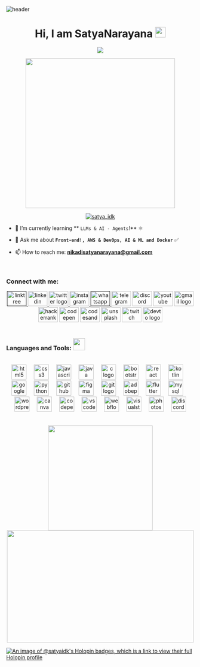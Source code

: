 
![header](https://github.com/satyaidk/satyaidk/assets/98378624/91406b8e-290f-4e0b-b19b-4f03f4d0c169)

<h1 align="center">Hi, I am SatyaNarayana <img src="https://media.giphy.com/media/hvRJCLFzcasrR4ia7z/giphy.gif" width="28"></h1>
<!--h1 align="center">Hi , I'm Satya Narayana</h1-->
<!--h3 align="center">I'm a passionate Front-end developer 
12
</h3-->
<p align="center">
    <img src="https://readme-typing-svg.herokuapp.com?color=Ff00e6&width=380&height=45&lines=Always+Learning+New+Things;WEB3+Enthusiast;Open-Source+Contributor;Always+Learning+New+Things;WEB3+Enthusiast;Nice+To+Meet+You+...;Blockchain&center=true">
</p>

<!--p align="center">  
   Visitor count<br> 
   <img src="https://profile-counter.glitch.me/satyaidk/count.svg" /> 
 </p-->

<div align="center">
  <img height="400" src="https://i.imgflip.com/65efzo.gif"  />
</div>
<!--div align="center">
  <!--img height="300" src="https://media.giphy.com/media/WoFiFuqscSFXzuCHv4/giphy.gif?raw=true" />
</div-->

 <!--a href="https://app.daily.dev/0xsatyaidk"><img width="44%" align="right" src="https://api.daily.dev/devcards/12aba086b2ea45e79f2131fd25f2dd07.png?r=ddm" width="400" alt="Nikadi SatyaNarayana's Dev Card"/></a-->

<p align="center"> <a href="https://twitter.com/satya_idk" target="blank"><img src="https://img.shields.io/twitter/follow/satya_idk?logo=twitter&style=for-the-badge" alt="satya_idk" /></a> </p>

- 🌱 I’m currently learning ** `LLMs & AI - Agents`!** ⚛️

- 💬 Ask me about **`Front-end!, AWS & DevOps, AI & ML and Docker`** ✅

- 📫 How to reach me: **nikadisatyanarayana@gmail.com**


<br>

<h3 align="left">Connect with me:</h3>

<div align="center">
  <a href="">  
    <img src="https://raw.githubusercontent.com/maurodesouza/profile-readme-generator/master/src/assets/icons/social/linktree/default.svg" width="52" height="40" alt="linktree logo"  />
  </a>
  <a href="https://www.linkedin.com/in/nikadisatyanarayana">   
    <img src="https://raw.githubusercontent.com/maurodesouza/profile-readme-generator/master/src/assets/icons/social/linkedin/default.svg" width="52" height="40" alt="linkedin logo"  />
  </a> 
  <a href="https://twitter.com/@satya_idk">  
    <img src="https://raw.githubusercontent.com/maurodesouza/profile-readme-generator/master/src/assets/icons/social/twitter/default.svg" width="52" height="40" alt="twitter logo"  />
  </a>
  <a href="https://instagram.com/satya_idk?igshid=ntc4mtiwnjq2yq==">  
    <img src="https://raw.githubusercontent.com/maurodesouza/profile-readme-generator/master/src/assets/icons/social/instagram/default.svg" width="52" height="40" alt="instagram logo"  />
  </a>  
  <a href="">  
  <img src="https://raw.githubusercontent.com/maurodesouza/profile-readme-generator/master/src/assets/icons/social/whatsapp/default.svg" width="52" height="40" alt="whatsapp logo"  />
  </a>    
  <img src="https://raw.githubusercontent.com/maurodesouza/profile-readme-generator/master/src/assets/icons/social/telegram/default.svg" width="52" height="40" alt="telegram logo"  />
  <img src="https://raw.githubusercontent.com/maurodesouza/profile-readme-generator/master/src/assets/icons/social/discord/default.svg" width="52" height="40" alt="discord logo"  />
  <img src="https://raw.githubusercontent.com/maurodesouza/profile-readme-generator/master/src/assets/icons/social/youtube/default.svg" width="52" height="40" alt="youtube logo"  />
  <img src="https://raw.githubusercontent.com/maurodesouza/profile-readme-generator/master/src/assets/icons/social/gmail/default.svg" width="52" height="40" alt="gmail logo"  />
  <img src="https://raw.githubusercontent.com/maurodesouza/profile-readme-generator/master/src/assets/icons/social/hackerrank/default.svg" width="52" height="40" alt="hackerrank logo"  />
  <img src="https://raw.githubusercontent.com/maurodesouza/profile-readme-generator/master/src/assets/icons/social/codepen/default.svg" width="52" height="40" alt="codepen logo"  />
  <img src="https://raw.githubusercontent.com/maurodesouza/profile-readme-generator/master/src/assets/icons/social/codesandbox/default.svg" width="52" height="40" alt="codesandbox logo"  />
  <img src="https://raw.githubusercontent.com/maurodesouza/profile-readme-generator/master/src/assets/icons/social/unsplash/default.svg" width="52" height="40" alt="unsplash logo"  />
  <img src="https://raw.githubusercontent.com/maurodesouza/profile-readme-generator/master/src/assets/icons/social/twitch/default.svg" width="52" height="40" alt="twitch logo"  />
  <img src="https://raw.githubusercontent.com/maurodesouza/profile-readme-generator/master/src/assets/icons/social/devto/default.svg" width="52" height="40" alt="devto logo"  />
</div>

<br>
<h3 align="left">Languages and Tools: <img src = "https://raw.githubusercontent.com/rahulbanerjee26/githubProfileReadmeGenerator/main/gifs/code.gif" width = 32px height=32px> </h3>


<!--div align="center">
<img  alt="Coding" width="45%" align="left" src="https://raw.githubusercontent.com/devSouvik/devSouvik/master/gif3.gif" style="mix-blend-mode: color-burn;"/>
</div-->
 <br>

<div align="center">
  <img src="https://cdn.jsdelivr.net/gh/devicons/devicon/icons/html5/html5-original.svg" height="40" alt="html5 logo"  />
  <img width="12" />
  <img src="https://cdn.jsdelivr.net/gh/devicons/devicon/icons/css3/css3-original.svg" height="40" alt="css3 logo"  />
  <img width="12" />
  <img src="https://cdn.jsdelivr.net/gh/devicons/devicon/icons/javascript/javascript-original.svg" height="40" alt="javascript logo"  />
  <img width="12" />
  <img src="https://cdn.jsdelivr.net/gh/devicons/devicon/icons/java/java-original.svg" height="40" alt="java logo"  />
  <img width="12" />
  <img src="https://cdn.jsdelivr.net/gh/devicons/devicon/icons/c/c-original.svg" height="40" alt="c logo"  />
  <img width="12" />
  <img src="https://cdn.jsdelivr.net/gh/devicons/devicon/icons/bootstrap/bootstrap-original.svg" height="40" alt="bootstrap logo"  />
  <img width="12" />
  <img src="https://cdn.jsdelivr.net/gh/devicons/devicon/icons/react/react-original.svg" height="40" alt="react logo"  />
  <img width="12" />
  <img src="https://cdn.jsdelivr.net/gh/devicons/devicon/icons/kotlin/kotlin-original.svg" height="40" alt="kotlin logo"  />
  <img width="12" />
  <img src="https://cdn.jsdelivr.net/gh/devicons/devicon/icons/googlecloud/googlecloud-original.svg" height="40" alt="googlecloud logo"  />
  <img width="12" />
  <img src="https://cdn.jsdelivr.net/gh/devicons/devicon/icons/python/python-original.svg" height="40" alt="python logo"  />
  <img width="12" />
  <img src="https://skillicons.dev/icons?i=github" height="40" alt="github logo"  />
  <img width="12" />
  <img src="https://skillicons.dev/icons?i=figma" height="40" alt="figma logo"  />
  <img width="12" />
  <img src="https://skillicons.dev/icons?i=git" height="40" alt="git logo"  />
  <img width="12" />
  <img src="https://skillicons.dev/icons?i=pr" height="40" alt="adobepremierepro logo"  />
  <img width="12" />
  <img src="https://cdn.jsdelivr.net/gh/devicons/devicon/icons/flutter/flutter-original.svg" height="40" alt="flutter logo"  />
  <img width="12" />
  <img src="https://cdn.jsdelivr.net/gh/devicons/devicon/icons/mysql/mysql-original.svg" height="40" alt="mysql logo"  />
  <img width="12" />
  <img src="https://skillicons.dev/icons?i=wordpress" height="40" alt="wordpress logo"  />
  <img width="12" />
  <img src="https://img.shields.io/badge/Canva-00C4CC?logo=canva&logoColor=black&style=for-the-badge" height="40" alt="canva logo"  />
  <img width="12" />
  <img src="https://img.shields.io/badge/CodePen-000000?logo=codepen&logoColor=white&style=for-the-badge" height="40" alt="codepen logo"  />
  <img width="12" />
  <img src="https://img.shields.io/badge/Visual Studio Code-007ACC?logo=visualstudiocode&logoColor=white&style=for-the-badge" height="40" alt="vscode logo"  />
  <img width="12" />
  <img src="https://img.shields.io/badge/Webflow-4353FF?logo=webflow&logoColor=white&style=for-the-badge" height="40" alt="webflow logo"  />
  <img width="12" />
  <img src="https://cdn.jsdelivr.net/gh/devicons/devicon/icons/visualstudio/visualstudio-plain.svg" height="40" alt="visualstudio logo"  />
  <img width="12" />
  <img src="https://img.shields.io/badge/Adobe Photoshop-31A8FF?logo=adobephotoshop&logoColor=black&style=for-the-badge" height="40" alt="photoshop logo"  />
  <img width="12" />
  <img src="https://img.shields.io/badge/Discord-5865F2?logo=discord&logoColor=white&style=for-the-badge" height="40" alt="discord logo"  />
</div>
<br>


<!--div align="center">
  <img width="470" src="https://media.giphy.com/media/R2BtyXJgd2nh6/giphy.gif"  />
</div-->

<!--div align="center">
<img  src="https://github-readme-stats.vercel.app/api?username=satyaidk&show_icons=true&hide=contribs,prs&cache_seconds=86400&theme=neon" height="200" width="500" alt="streak" align="center" />
</div-->

<!--div align="center">
  <img src="https://streak-stats.demolab.com/?user=satyaidk&theme=burnt-neon" height="200" width="500" alt="streak graph"  />
</div-->
<br>

<!--div align="center">
  <img height="150" src="https://media.giphy.com/media/xFkgeu7dhfgqqxJqmj/giphy.gif"  />
</div-->

<!--div align="center">
  <img height="150" src="https://camo.githubusercontent.com/62da68eb62b1e5f175f7d1f0191dd89a653d7908feb22d37d4a0ab07365d6791/68747470733a2f2f6d656469612e67697068792e636f6d2f6d656469612f4d3967624264396e6244724f5475314d71782f67697068792e676966"  />
</div-->

<div align="center">
  <img height="280" src="https://media.giphy.com/media/MUlmRFnTQxwJ2/giphy.gif"  />
</div>
<!--div align="center" >
    <img src="" />
</div-->


<!--p align="center"><img align="center" src="https://github-readme-stats.vercel.app/api/top-langs/?username=satyaidk&layout=compact&theme=neon" height="280" width="750" alt="satyaidk" /></p-->

<div align="center">
<img src="https://readme-jokes.vercel.app/api?theme=default"  height="300" width="500" />
</div>

<!--a href=#><img src="contributions.svg"></a-->

[![An image of @satyaidk's Holopin badges, which is a link to view their full Holopin profile](https://holopin.me/satyaidk)](https://holopin.io/@satyaidk)
